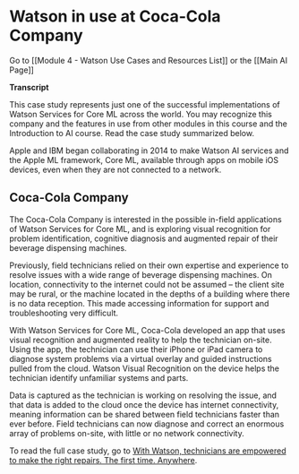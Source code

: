 # Watson in use at Coca-Cola Company

Go to [[Module 4 - Watson Use Cases and Resources List]] or the [[Main AI Page]]

**Transcript**

This case study represents just one of the successful implementations of Watson Services for Core ML across the world. You may recognize this company and the features in use from other modules in this course and the Introduction to AI course. Read the case study summarized below.

Apple and IBM began collaborating in 2014 to make Watson AI services and the Apple ML framework, Core ML, available through apps on mobile iOS devices, even when they are not connected to a network.

## Coca-Cola Company

The Coca-Cola Company is interested in the possible in-field applications of Watson Services for Core ML, and is exploring visual recognition for problem identification, cognitive diagnosis and augmented repair of their beverage dispensing machines.

Previously, field technicians relied on their own expertise and experience to resolve issues with a wide range of beverage dispensing machines. On location, connectivity to the internet could not be assumed – the client site may be rural, or the machine located in the depths of a building where there is no data reception. This made accessing information for support and troubleshooting very difficult.

With Watson Services for Core ML, Coca-Cola developed an app that uses visual recognition and augmented reality to help the technician on-site. Using the app, the technician can use their iPhone or iPad camera to diagnose system problems via a virtual overlay and guided instructions pulled from the cloud. Watson Visual Recognition on the device helps the technician identify unfamiliar systems and parts.

Data is captured as the technician is working on resolving the issue, and that data is added to the cloud once the device has internet connectivity, meaning information can be shared between field technicians faster than ever before. Field technicians can now diagnose and correct an enormous array of problems on-site, with little or no network connectivity.

To read the full case study, go to [With Watson, technicians are empowered to make the right repairs. The first time. Anywhere](https://www.ibm.com/watson/stories/coreml/). 